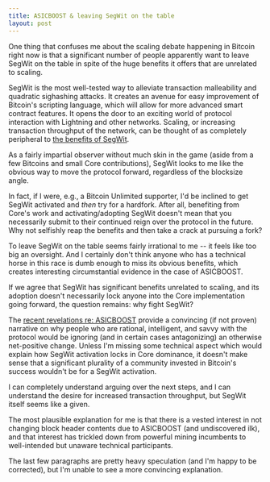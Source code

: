 ```yaml
---
title: ASICBOOST & leaving SegWit on the table
layout: post
---
```


One thing that confuses me about the scaling
debate happening in Bitcoin right now is that a significant number of people
apparently want to leave SegWit on the table in spite of the huge benefits
it offers that are unrelated to scaling.

SegWit is the most well-tested way to alleviate transaction malleability and
quadratic sighashing attacks. It creates an avenue for easy improvement of
Bitcoin's scripting language, which will allow for more advanced smart
contract features. It opens the door to an exciting world of protocol
interaction with Lightning and other networks. Scaling, or increasing
transaction throughput of the network, can be thought of as completely
peripheral to [the benefits of
SegWit](https://bitcoincore.org/en/2016/01/26/segwit-benefits/). 

As a fairly impartial observer without much skin in the game (aside from a few
Bitcoins and small Core contributions), SegWit looks to me like the obvious
way to move the protocol forward, regardless of the blocksize angle.

In fact, if I were, e.g., a Bitcoin Unlimited supporter, I'd be inclined to get
SegWit activated and *then* try for a hardfork. After all, benefiting from
Core's work and activating/adopting SegWit doesn't mean that you necessarily
submit to their continued reign over the protocol in the future. Why not
selfishly reap the benefits and then take a crack at pursuing a fork?

To leave SegWit on the table seems fairly irrational to me -- it feels like
too big an oversight. And I certainly don't think anyone who has a 
technical horse in this race is dumb enough to miss its obvious benefits, 
which creates interesting circumstantial evidence in the case of ASICBOOST.

If we agree that SegWit has significant benefits unrelated to scaling, and its
adoption doesn't necessarily lock anyone into the Core implementation going
forward, the question remains: why fight SegWit? 

The [recent revelations re:
ASICBOOST](http://www.coindesk.com/bitcoins-new-controversy-asicboost-allegations-explained/)
provide a convincing (if not proven) narrative on why people who are rational,
intelligent, and savvy with the protocol would be ignoring (and in certain cases
antagonizing) an otherwise net-positive change. Unless I'm missing some
technical aspect which would explain how SegWit activation locks in Core
dominance, it doesn't make sense that a significant plurality of a community
invested in Bitcoin's success wouldn't be for a SegWit activation.

I can completely understand arguing over the next steps, and I can understand
the desire for increased transaction throughput, but SegWit itself seems like a
given.

The most plausible explanation for me is that there is a vested interest in not
changing block header contents due to ASICBOOST (and undiscovered ilk), and that
interest has trickled down from powerful mining incumbents to well-intended
but unaware technical participants.

The last few paragraphs are pretty heavy speculation (and I'm happy to be
corrected), but I'm unable to see a more convincing explanation.
